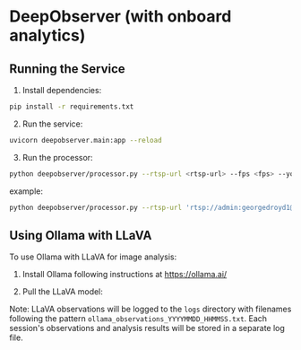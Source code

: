 # DeepObserver (with onboard analytics)

## Running the Service

1. Install dependencies:
```bash
pip install -r requirements.txt
```

2. Run the service:
```bash
uvicorn deepobserver.main:app --reload
```

3. Run the processor:
```bash
python deepobserver/processor.py --rtsp-url <rtsp-url> --fps <fps> --yolo-model <yolo-model> --llm-backend <llm-backend>
```
example: 
```bash
python deepobserver/processor.py --rtsp-url 'rtsp://admin:georgedroyd1@192.168.5.224:554' --llm-backend ollama
```

## Using Ollama with LLaVA

To use Ollama with LLaVA for image analysis:

1. Install Ollama following instructions at https://ollama.ai/

2. Pull the LLaVA model:

Note: LLaVA observations will be logged to the `logs` directory with filenames following the pattern `ollama_observations_YYYYMMDD_HHMMSS.txt`. Each session's observations and analysis results will be stored in a separate log file.